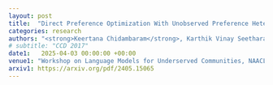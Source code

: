 ```yaml
---
layout: post
title:  "Direct Preference Optimization With Unobserved Preference Heterogeneity"
categories: research
authors: "<strong>Keertana Chidambaram</strong>, Karthik Vinay Seetharaman, Vasilis Syrgkanis"
# subtitle: "CCD 2017"
date1:   2025-04-03 00:00:00 +00:00
venue1: "Workshop on Language Models for Underserved Communities, NAACL (Oral)"
arxiv1: https://arxiv.org/pdf/2405.15065
---
```

<!-- Technical and design details of the Intel RealSense R200 and D400 series -->

<!-- I wrote a paper describing the details of a family of RGBD cameras, ASICs and algorithms produced by Intel. It was submitted and accepted to CCD 2017, a CVPR 2017 Workshop. My coauthors were all senior management at Intel and the paper was written to inform the academic community of issues, challenges and priorities in building stereoscopic depth cameras for production use. We highlight state-of-the-art performance on modern datasets, on certain metrics, along with establishing baselines for new datasets and evaluation metrics for depth cameras in general. -->

